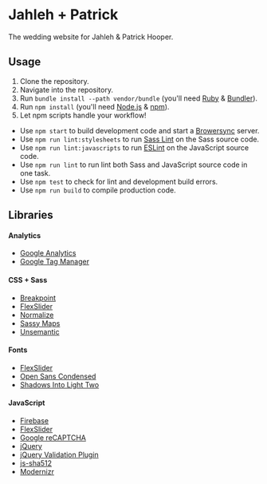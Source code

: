 # Jahleh + Patrick
The wedding website for Jahleh & Patrick Hooper.

## Usage
1. Clone the repository.
2. Navigate into the repository.
3. Run `bundle install --path vendor/bundle` (you'll need [Ruby](https://www.ruby-lang.org/en/) & [Bundler](http://bundler.io/)).
4. Run `npm install` (you'll need [Node.js](https://nodejs.org/en/) & [npm](https://www.npmjs.com/)).
5. Let npm scripts handle your workflow!
  * Use `npm start` to build development code and start a [Browersync](https://www.browsersync.io/) server.
  * Use `npm run lint:stylesheets` to run [Sass Lint](https://github.com/sasstools/sass-lint) on the Sass source code.
  * Use `npm run lint:javascripts` to run [ESLint](http://eslint.org/) on the JavaScript source code.
  * Use `npm run lint` to run lint both Sass and JavaScript source code in one task.
  * Use `npm test` to check for lint and development build errors.
  * Use `npm run build` to compile production code.

## Libraries

#### Analytics
- [Google Analytics](https://www.google.com/analytics/)
- [Google Tag Manager](https://www.google.com/analytics/tag-manager/)

#### CSS + Sass
- [Breakpoint](http://breakpoint-sass.com/)
- [FlexSlider](http://flexslider.woothemes.com/)
- [Normalize](https://necolas.github.io/normalize.css/)
- [Sassy Maps](https://github.com/at-import/Sassy-Maps)
- [Unsemantic](http://unsemantic.com/)

#### Fonts
- [FlexSlider](http://flexslider.woothemes.com/)
- [Open Sans Condensed](https://www.google.com/fonts/specimen/Open+Sans+Condensed)
- [Shadows Into Light Two](https://www.google.com/fonts/specimen/Shadows+Into+Light+Two)

#### JavaScript
- [Firebase](https://www.firebase.com/)
- [FlexSlider](http://flexslider.woothemes.com/)
- [Google reCAPTCHA](https://www.google.com/recaptcha/intro/index.html)
- [jQuery](https://jquery.com)
- [jQuery Validation Plugin](http://jqueryvalidation.org/)
- [js-sha512](https://github.com/emn178/js-sha512)
- [Modernizr](http://modernizr.com/)
